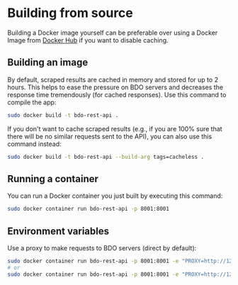 # Building from source
Building a Docker image yourself can be preferable over using a Docker Image from [Docker Hub](https://hub.docker.com/r/man90/bdo-rest-api) if you want to disable caching.

## Building an image
By default, scraped results are cached in memory and stored for up to 2 hours. This helps to ease the pressure on BDO servers and decreases the response time tremendously (for cached responses). Use this command to compile the app:
```bash
sudo docker build -t bdo-rest-api .
```

If you don't want to cache scraped results (e.g., if you are 100% sure that there will be no similar requests sent to the API), you can also use this command instead:
```bash
sudo docker build -t bdo-rest-api --build-arg tags=cacheless .
```

## Running a container
You can run a Docker container you just built by executing this command:
```bash
sudo docker container run bdo-rest-api -p 8001:8001
```

## Environment variables
Use a proxy to make requests to BDO servers (direct by default):
```bash
sudo docker container run bdo-rest-api -p 8001:8001 -e "PROXY=http://123.123.123.123:8080"
# or
sudo docker container run bdo-rest-api -p 8001:8001 -e "PROXY=http://123.123.123.123:8080 http://124.124.124.124:8081"
```
